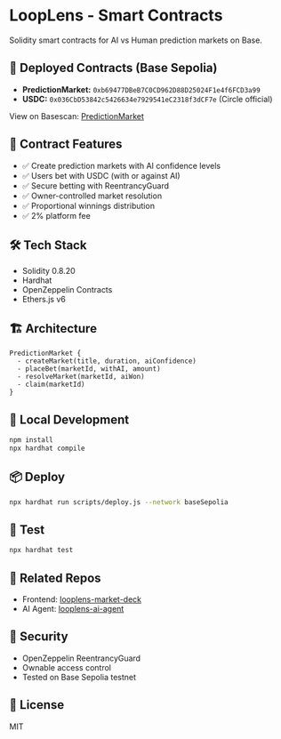 # LoopLens - Smart Contracts

Solidity smart contracts for AI vs Human prediction markets on Base.

## 📝 Deployed Contracts (Base Sepolia)

- **PredictionMarket:** `0xb69477DBeB7C0CD962D88D25024F1e4f6FCD3a99`
- **USDC:** `0x036CbD53842c5426634e7929541eC2318f3dCF7e` (Circle official)

View on Basescan: [PredictionMarket](https://sepolia.basescan.org/address/0xb69477DBeB7C0CD962D88D25024F1e4f6FCD3a99)

## 🎯 Contract Features

- ✅ Create prediction markets with AI confidence levels
- ✅ Users bet with USDC (with or against AI)
- ✅ Secure betting with ReentrancyGuard
- ✅ Owner-controlled market resolution
- ✅ Proportional winnings distribution
- ✅ 2% platform fee

## 🛠 Tech Stack

- Solidity 0.8.20
- Hardhat
- OpenZeppelin Contracts
- Ethers.js v6

## 🏗 Architecture
```solidity
PredictionMarket {
  - createMarket(title, duration, aiConfidence)
  - placeBet(marketId, withAI, amount)
  - resolveMarket(marketId, aiWon)
  - claim(marketId)
}
```

## 🚀 Local Development
```bash
npm install
npx hardhat compile
```

## 📦 Deploy
```bash
npx hardhat run scripts/deploy.js --network baseSepolia
```

## 🧪 Test
```bash
npx hardhat test
```

## 🔗 Related Repos

- Frontend: [looplens-market-deck](https://github.com/Breden21/looplens-market-deck)
- AI Agent: [looplens-ai-agent](https://github.com/Breden21/looplens-ai-agent)

## 🔐 Security

- OpenZeppelin ReentrancyGuard
- Ownable access control
- Tested on Base Sepolia testnet

## 📄 License

MIT

